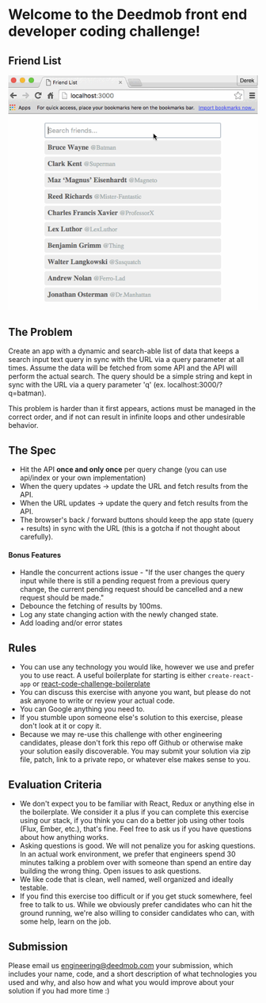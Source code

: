 # Welcome to the Deedmob front end developer coding challenge!

## Friend List

![alt tag](friendlist.gif)

## The Problem

Create an app with a dynamic and search-able list of data that keeps a search input text query in sync with the URL via a query parameter at all times. Assume the data will be fetched from some API and the API will perform the actual search. The query should be a simple string and kept in sync with the URL via a query parameter 'q' (ex. localhost:3000/?q=batman).

This problem is harder than it first appears, actions must be managed in the correct order, and if not can result in infinite loops and other undesirable behavior.

## The Spec

- Hit the API **once and only once** per query change (you can use api/index or your own implementation)
- When the query updates -> update the URL and fetch results from the API.
- When the URL updates -> update the query and fetch results from the API.
- The browser's back / forward buttons should keep the app state (query + results) in sync with the URL (this is a gotcha if not thought about carefully).

#### Bonus Features

- Handle the concurrent actions issue - "If the user changes the query input while there is still a pending request from a previous query change, the current pending request should be cancelled and a new request should be made."
- Debounce the fetching of results by 100ms.
- Log any state changing action with the newly changed state.
- Add loading and/or error states

## Rules

- You can use any technology you would like, however we use and prefer you to use react. A useful boilerplate for starting is either `create-react-app` or [react-code-challenge-boilerplate](https://github.com/mrharel/react-code-challenge-boilerplate)
- You can discuss this exercise with anyone you want, but please do not ask anyone to write or review your actual code.
- You can Google anything you need to.
- If you stumble upon someone else's solution to this exercise, please don't look at it or copy it.
- Because we may re-use this challenge with other engineering candidates, please don't fork this repo off Github or otherwise make your solution easily discoverable. You may submit your solution via zip file, patch, link to a private repo, or whatever else makes sense to you.

## Evaluation Criteria

- We don't expect you to be familiar with React, Redux or anything else in the boilerplate. We consider it a plus if you can complete this exercise using our stack, if you think you can do a better job using other tools (Flux, Ember, etc.), that's fine. Feel free to ask us if you have questions about how anything works.
- Asking questions is good. We will not penalize you for asking questions. In an actual work environment, we prefer that engineers spend 30 minutes talking a problem over with someone than spend an entire day building the wrong thing. Open issues to ask questions.
- We like code that is clean, well named, well organized and ideally testable.
- If you find this exercise too difficult or if you get stuck somewhere, feel free to talk to us. While we obviously prefer candidates who can hit the ground running, we're also willing to consider candidates who can, with some help, learn on the job.

## Submission

Please email us engineering@deedmob.com your submission, which includes your name, code, and a short description of what technologies you used and why, and also how and what you would improve about your solution if you had more time :)
